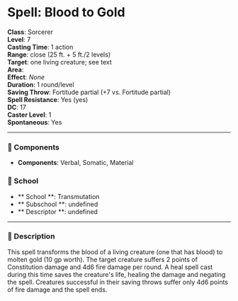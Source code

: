 
# Spell: Blood to Gold
**Class**: Sorcerer  
**Level**: 7  
**Casting Time**: 1 action  
**Range**: close (25 ft. + 5 ft./2 levels)  
**Target**: one living creature; see text  
**Area**:   
**Effect**: _None_  
**Duration**: 1 round/level  
**Saving Throw**: Fortitude partial (+7 vs. Fortitude partial)  
**Spell Resistance**: Yes (yes)  
**DC**: 17  
**Caster Level**: 1  
**Spontaneous**: Yes

---

### 🔮 Components
- **Components**: Verbal, Somatic, Material

### 🏫 School
- ** School **: Transmutation
- ** Subschool **: undefined
- ** Descriptor **: undefined
---

### 📜 Description
This spell transforms the blood of a living creature (one that has blood) to molten gold (10 gp worth). The target creature suffers 2 points of Constitution damage and 4d6 fire damage per round. A heal spell cast during this time saves the creature's life, healing the damage and negating the spell. Creatures successful in their saving throws suffer only 4d6 points of fire damage and the spell ends.
